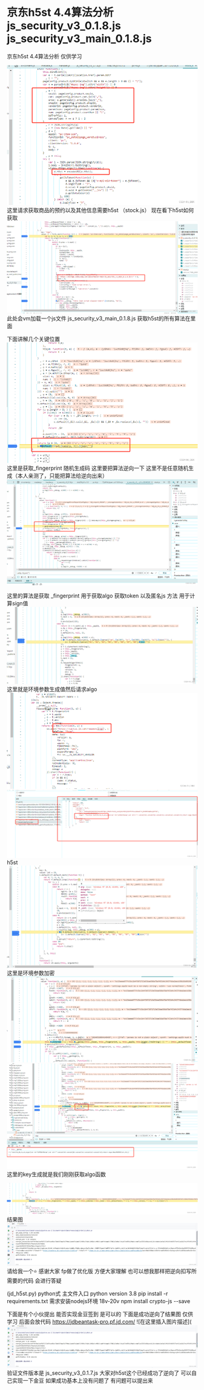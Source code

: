 <h1>京东h5st 4.4算法分析 js_security_v3_0.1.8.js js_security_v3_main_0.1.8.js</h1>
京东h5st 4.4算法分析 仅供学习

![这里请求获取商品的预约以及其他信息需要h5st](img/9c1d21c6078d4de1bcfd55b6192d8fa3.png)
这里请求获取商品的预约以及其他信息需要h5st （stock.js）
现在看下h5st如何获取
![在这里插入图片描述](img/ddf67729c0214d0ea58eac856068d273.png)
此处会vm加载一个js文件 js_security_v3_main_0.1.8.js 获取h5st的所有算法在里面

下面讲解几个关键位置
![在这里插入图片描述](img/b94ba79f338f497794d60f543c210966.png)
这里是获取_fingerprint 随机生成码  这里要把算法逆向一下  这里不是任意随机生成（本人亲测了，只能把算法给逆向出来）
![在这里插入图片描述](img/faec5f99c73b4d878e4c627bebaea0e5.png)

这里的算法是获取 _fingerprint 用于获取algo 获取token 以及匿名js 方法 用于计算sign值
![在这里插入图片描述](img/fe24c1a51c264648b10ae2726bb3f256.png)
这里就是环境参数生成值然后请求algo
![在这里插入图片描述](img/d118a496277548dfb099441c0640efd7.png)
![在这里插入图片描述](img/8968014cd9bc4659b59d7b9dadb1d57f.png)
h5st
![在这里插入图片描述](img/20389c3c87974d519d3b61365e8f24df.png)
这里是环境参数加密
![在这里插入图片描述](img/5ace5c4c38d540239884c64148363581.png)
![在这里插入图片描述](img/5c7555af52a94e0486bbbe7376e02509.png)
这里的key生成就是我们刚刚获取algo函数

![在这里插入图片描述](img/170fd191a2014fb48da46c2e31863acf.png)
结果图
![在这里插入图片描述](img/2cfc69b728cf49b9a3d13362cbc72188.png)
请给我一个⭐ 感谢大家 fp做了优化版 方便大家理解 也可以想我那样把逆向扣写所需要的代码
会进行答疑



(jd_h5st.py)  python式 主文件入口 
python version 3.8
pip install -r requirements.txt
需求安装nodejs环境 18v-20v npm install crypto-js --save


下面是有个小伙提出 能否实现金豆签到 是可以的 下面是成功逆向了结果图 仅供学习 后面会放代码
https://jdbeantask-pro.pf.jd.com/
![在这里插入图片描述](![jd金豆签到.png](img/2cfc69b728cf49b9a3d13362cbc72188.png)
验证文件版本是 js_security_v3_0.1.7.js  大家对h5st这个已经成功了逆向了  可以自己实现一下金豆 如果成功基本上没有问题了 有问题可以提出来